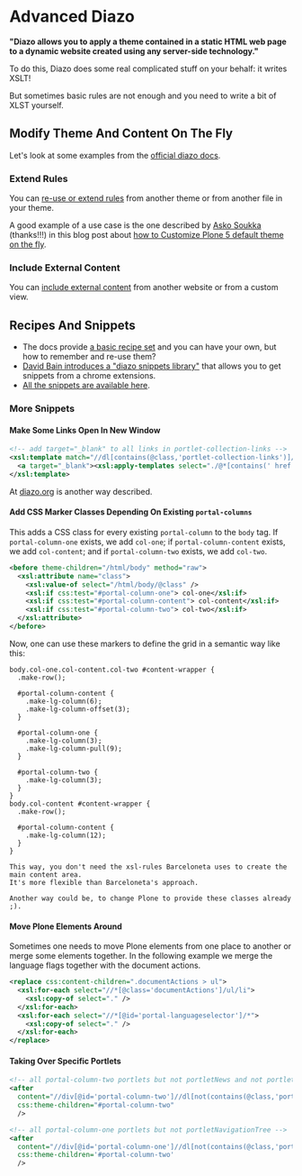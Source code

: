 # Advanced Diazo

**"Diazo allows you to apply a theme contained in a static HTML web page to a dynamic website created using any server-side technology."**

To do this, Diazo does some real complicated stuff on your behalf: it writes XSLT!

But sometimes basic rules are not enough and you need to write a bit of XLST yourself.

## Modify Theme And Content On The Fly

Let's look at some examples from the [official diazo docs](http://docs.diazo.org/en/latest/advanced.html#modifying-the-theme-on-the-fly).

### Extend Rules

You can [re-use or extend rules](http://docs.diazo.org/en/latest/advanced.html#xinclude)
from another theme or from another file in your theme.

A good example of a use case is the one described by
[Asko Soukka](https://twitter.com/datakurre)  (thanks!!!) in this blog post about
[how to  Customize Plone 5 default theme on the fly](http://datakurre.pandala.org/2015/05/customize-plone-5-default-theme-on-fly.html).

### Include External Content

You can [include external content](http://docs.diazo.org/en/latest/advanced.html#including-external-content)
from another website or from a custom view.

## Recipes And Snippets

- The docs provide [a basic recipe set](http://docs.diazo.org/en/latest/recipes/index.html) and you can have your own, but how to remember and re-use them?
- [David Bain introduces a "diazo snippets library"](http://blog.dbain.com/2014/12/introducing-diazo-snippets-library.html) that allows you to get snippets from a chrome extensions.
- [All the snippets are available here](http://pigeonflight.github.io/lessArcane/).

### More Snippets

#### Make Some Links Open In New Window

```xml
<!-- add target="_blank" to all links in portlet-collection-links -->
<xsl:template match="//dl[contains(@class,'portlet-collection-links')]//a">
  <a target="_blank"><xsl:apply-templates select="./@*[contains(' href title class rel ', concat(' ', name(), ' '))]"/><xsl:value-of select="." /></a>
</xsl:template>
```

At [diazo.org](http://docs.diazo.org/en/latest/recipes/adding-an-attribute/index.html) is another way described.

#### Add CSS Marker Classes Depending On Existing `portal-columns`

This adds a CSS class for every existing `portal-column` to the `body` tag.
If `portal-column-one` exists, we add `col-one`;
if `portal-column-content` exists, we add `col-content`;
and if `portal-column-two` exists, we add `col-two`.

```xml
<before theme-children="/html/body" method="raw">
  <xsl:attribute name="class">
    <xsl:value-of select="/html/body/@class" />
    <xsl:if css:test="#portal-column-one"> col-one</xsl:if>
    <xsl:if css:test="#portal-column-content"> col-content</xsl:if>
    <xsl:if css:test="#portal-column-two"> col-two</xsl:if>
  </xsl:attribute>
</before>
```

Now, one can use these markers to define the grid in a semantic way like this:

```less
body.col-one.col-content.col-two #content-wrapper {
  .make-row();

  #portal-column-content {
    .make-lg-column(6);
    .make-lg-column-offset(3);
  }

  #portal-column-one {
    .make-lg-column(3);
    .make-lg-column-pull(9);
  }

  #portal-column-two {
    .make-lg-column(3);
  }
}
body.col-content #content-wrapper {
  .make-row();

  #portal-column-content {
    .make-lg-column(12);
  }
}
```

```{note}
This way, you don't need the xsl-rules Barceloneta uses to create the main content area.
It's more flexible than Barceloneta's approach.

Another way could be, to change Plone to provide these classes already ;).
```

#### Move Plone Elements Around

Sometimes one needs to move Plone elements from one place to another or merge some elements together.
In the following example we merge the language flags together with the document actions.

```xml
<replace css:content-children=".documentActions > ul">
  <xsl:for-each select="//*[@class='documentActions']/ul/li">
    <xsl:copy-of select="." />
  </xsl:for-each>
  <xsl:for-each select="//*[@id='portal-languageselector']/*">
    <xsl:copy-of select="." />
  </xsl:for-each>
</replace>
```

#### Taking Over Specific Portlets

```xml
<!-- all portal-column-two portlets but not portletNews and not portletEvents -->
<after
  content="//div[@id='portal-column-two']//dl[not(contains(@class,'portletNews')) and not(contains(@class,'portletEvents'))]"
  css:theme-children="#portal-column-two"
  />
```

```xml
<!-- all portal-column-one portlets but not portletNavigationTree -->
<after
  content="//div[@id='portal-column-one']//dl[not(contains(@class,'portletNavigationTree'))]"
  css:theme-children='#portal-column-two'
  />
```
